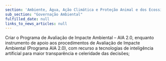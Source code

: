 ```yaml
---
section: 'Ambiente, Água, Ação Climática e Proteção Animal e dos Ecossistemas'
sub_section: "Governação Ambiental"
fulfilled_date: null
links_to_news_articles: null
---
```


Criar o Programa de Avaliação de Impacte Ambiental – AIA 2.0, enquanto instrumento de apoio aos procedimentos de Avaliação de Impacte Ambiental (Programa AIA 2.0), com recurso a tecnologias de inteligência artificial para maior transparência e celeridade das decisões;